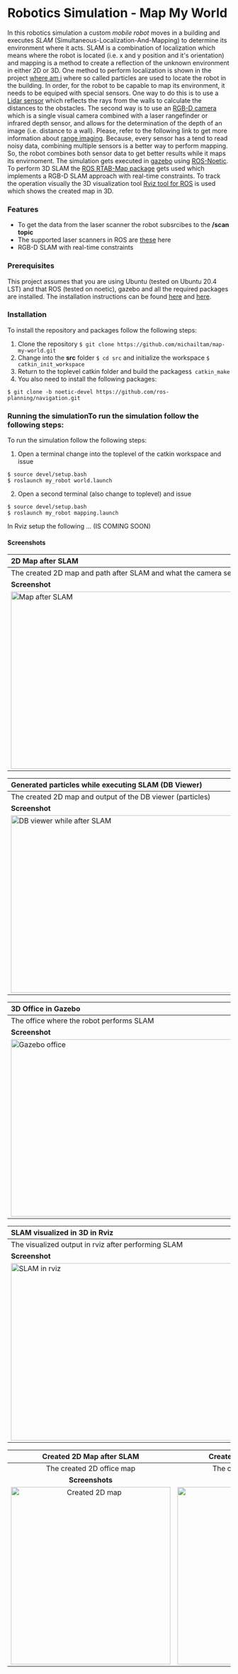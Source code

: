 # Robotics Simulation - Map My World
In this robotics simulation a custom *mobile robot* moves in a building and executes *SLAM* (Simultaneous-Localization-And-Mapping) to determine its environment where it acts. SLAM is a combination of localization which means where the robot is located (i.e. x and y position and it's orientation) and mapping is a method to create a reflection of the unknown environment in either 2D or 3D. One method to perform localization is shown in the project [where am i](https://github.com/michailtam/where-am-i) where so called particles are used to locate the robot in the building. In order, for the robot to be capable to map its environment, it needs to be equiped with special sensors. One way to do this is to use a [Lidar sensor](https://en.wikipedia.org/wiki/Lidar) which reflects the rays from the walls to calculate the distances to the obstacles. The second way is to use an [RGB-D camera](https://en.wikipedia.org/wiki/Kinect) which is a single visual camera combined with a laser rangefinder or infrared depth sensor, and allows for the determination of the depth of an image (i.e. distance to a wall). Please, refer to the following link to get more information about [range imaging](https://en.wikipedia.org/wiki/Range_imaging). Because, every sensor has a tend to read noisy data, combining multiple sensors is a better way to perform mapping. So, the robot combines both sensor data to get better results while it maps its envirnoment. The simulation gets executed in [gazebo](http://gazebosim.org/) using [ROS-Noetic](https://www.ros.org/). To perform 3D SLAM the [ROS RTAB-Map package](http://wiki.ros.org/rtabmap_ros) gets used which implements a RGB-D SLAM approach with real-time constraints. To track the operation visually the 3D visualization tool [Rviz tool for ROS](http://wiki.ros.org/rviz) is used which shows the created map in 3D.

### Features
- To get the data from the laser scanner the robot subsrcibes to the **/scan topic**
- The supported laser scanners in ROS are [these](http://wiki.ros.org/Sensors#A2D_range_finders) here
- RGB-D SLAM with real-time constraints

### Prerequisites
This project assumes that you are using Ubuntu (tested on Ubuntu 20.4 LST) and that ROS (tested on noetic), gazebo and all the required packages are installed. The installation instructions can be found [here](http://wiki.ros.org/kinetic/Installation/Ubuntu) and [here](http://gazebosim.org/tutorials?tut=install_ubuntu).

### Installation
To install the repository and packages follow the following steps:

1. Clone the repository ```$ git clone https://github.com/michailtam/map-my-world.git```
2. Change into the **src** folder ```$ cd src``` and initialize the workspace ```$ catkin_init_workspace```
3. Return to the toplevel catkin folder and build the packages```$ catkin_make```
4. You also need to install the following packages:
```
$ git clone -b noetic-devel https://github.com/ros-planning/navigation.git
```

### Running the simulationTo run the simulation follow the following steps:
To run the simulation follow the following steps:

1. Open a terminal change into the toplevel of the catkin workspace and issue
```
$ source devel/setup.bash
$ roslaunch my_robot world.launch
```
2. Open a second terminal (also change to toplevel) and issue
```
$ source devel/setup.bash
$ roslaunch my_robot mapping.launch
```

In Rviz setup the following ... (IS COMING SOON)

#### Screenshots
| **2D Map after SLAM** |
| :--- |
| The created 2D map and path after SLAM and what the camera sees |
| **Screenshot** |
| <img src="https://github.com/michailtam/map-my-world/blob/master/images/rtabmap-dbviewer-start_0.png" alt="Map after SLAM" width="660" height="400" border="0" /> |

| **Generated particles while executing SLAM (DB Viewer)** |
| :--- |
| The created 2D map and output of the DB viewer (particles) |
| **Screenshot** |
| <img src="https://github.com/michailtam/map-my-world/blob/master/images/rtabmap-dbviewer-start.png" alt="DB viewer while after SLAM" width="660" height="400" border="0" /> |

| **3D Office in Gazebo** |
| :--- |
| The office where the robot performs SLAM |
| **Screenshot** |
| <img src="https://github.com/michailtam/map-my-world/blob/master/images/rtabmap-gazebo.png" alt="Gazebo office" width="660" height="400" border="0" /> |

| **SLAM visualized in 3D in Rviz** |
| :--- |
| The visualized output in rviz after performing SLAM |
| **Screenshot** |
| <img src="https://github.com/michailtam/map-my-world/blob/master/images/rtabmap-rviz.png" alt="SLAM in rviz" width="660" height="400" border="0" /> |

| **Created 2D Map after SLAM** | **Created 3D Map after SLAM** |
| :---: | :---: | 
| The created 2D office map | The created 3D office map |
| **Screenshots** | **Screenshots** |
| <img src="https://github.com/michailtam/map-my-world/blob/master/images/slam_rviz_01.png" alt="Created 2D map" width="360" height="400" border="0" /> | <img src="https://github.com/michailtam/map-my-world/blob/master/images/slam_rviz_02.png" alt="Created 3D map" width="360" height="400" border="0" /> |




